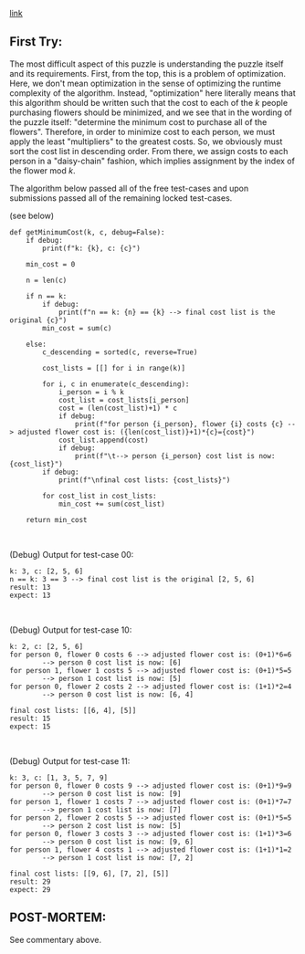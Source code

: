 [link](https://www.hackerrank.com/challenges/greedy-florist/problem?h_l=interview&h_r%5B%5D=next-challenge&h_r%5B%5D=next-challenge&h_v%5B%5D=zen&h_v%5B%5D=zen&isFullScreen=false&playlist_slugs%5B%5D%5B%5D%5B%5D=interview-preparation-kit&playlist_slugs%5B%5D%5B%5D%5B%5D=greedy-algorithms)


## First Try:

The most difficult aspect of this puzzle is understanding the puzzle itself and its requirements.  First, from the top, this is a problem of optimization.  Here, we don't mean optimization in the sense of optimizing the runtime complexity of the algorithm.  Instead, "optimization" here literally means that this algorithm should be written such that the cost to each of the $k$ people purchasing flowers should be minimized, and we see that in the wording of the puzzle itself: "determine the minimum cost to purchase all of the flowers".  Therefore, in order to minimize cost to each person, we must apply the least "multipliers" to the greatest costs.  So, we obviously must sort the cost list in descending order.  From there, we assign costs to each person in a "daisy-chain" fashion, which implies assignment by the index of the flower mod $k$.

The algorithm below passed all of the free test-cases and upon submissions passed all of the remaining locked test-cases.

(see below)

```
def getMinimumCost(k, c, debug=False):
    if debug:
        print(f"k: {k}, c: {c}")

    min_cost = 0

    n = len(c)

    if n == k:
        if debug:
            print(f"n == k: {n} == {k} --> final cost list is the original {c}")
        min_cost = sum(c)

    else:
        c_descending = sorted(c, reverse=True)

        cost_lists = [[] for i in range(k)]

        for i, c in enumerate(c_descending):
            i_person = i % k
            cost_list = cost_lists[i_person]
            cost = (len(cost_list)+1) * c
            if debug:
                print(f"for person {i_person}, flower {i} costs {c} --> adjusted flower cost is: ({len(cost_list)}+1)*{c}={cost}")
            cost_list.append(cost)
            if debug:
                print(f"\t--> person {i_person} cost list is now: {cost_list}")
        if debug:
            print(f"\nfinal cost lists: {cost_lists}")

        for cost_list in cost_lists:
            min_cost += sum(cost_list)

    return min_cost
```

<p><br>

(Debug) Output for test-case 00:

```
k: 3, c: [2, 5, 6]
n == k: 3 == 3 --> final cost list is the original [2, 5, 6]
result: 13
expect: 13
```

<p><br>

(Debug) Output for test-case 10:

```
k: 2, c: [2, 5, 6]
for person 0, flower 0 costs 6 --> adjusted flower cost is: (0+1)*6=6
        --> person 0 cost list is now: [6]
for person 1, flower 1 costs 5 --> adjusted flower cost is: (0+1)*5=5
        --> person 1 cost list is now: [5]
for person 0, flower 2 costs 2 --> adjusted flower cost is: (1+1)*2=4
        --> person 0 cost list is now: [6, 4]

final cost lists: [[6, 4], [5]]
result: 15
expect: 15
```

<p><br>

(Debug) Output for test-case 11:

```
k: 3, c: [1, 3, 5, 7, 9]
for person 0, flower 0 costs 9 --> adjusted flower cost is: (0+1)*9=9
        --> person 0 cost list is now: [9]
for person 1, flower 1 costs 7 --> adjusted flower cost is: (0+1)*7=7
        --> person 1 cost list is now: [7]
for person 2, flower 2 costs 5 --> adjusted flower cost is: (0+1)*5=5
        --> person 2 cost list is now: [5]
for person 0, flower 3 costs 3 --> adjusted flower cost is: (1+1)*3=6
        --> person 0 cost list is now: [9, 6]
for person 1, flower 4 costs 1 --> adjusted flower cost is: (1+1)*1=2
        --> person 1 cost list is now: [7, 2]

final cost lists: [[9, 6], [7, 2], [5]]
result: 29
expect: 29
```

## POST-MORTEM:

See commentary above.